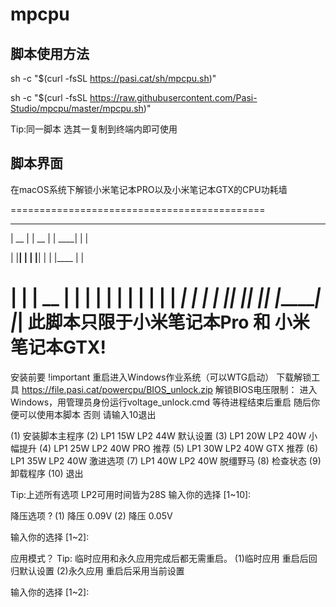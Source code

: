 # mpcpu

## 脚本使用方法

sh -c "$(curl -fsSL https://pasi.cat/sh/mpcpu.sh)"

sh -c "$(curl -fsSL https://raw.githubusercontent.com/Pasi-Studio/mpcpu/master/mpcpu.sh)"

Tip:同一脚本 选其一复制到终端内即可使用

## 脚本界面

在macOS系统下解锁小米笔记本PRO以及小米笔记本GTX的CPU功耗墙

============================================

  ______   ______   ______   _ 
  
 |  __  | |  __  | |  ____| | |
 
 | |__| | | |__| | | |____  | |
 
 |  ____| |  __  | |____  | | |
 | |      | |  | |  ____| | | |
 |_|      |_|  |_| |______| |_|
此脚本只限于小米笔记本Pro 和 小米笔记本GTX!
============================================
安装前要 !important
重启进入Windows作业系统（可以WTG启动）
下载解锁工具 https://file.pasi.cat/powercpu/BIOS_unlock.zip
解锁BIOS电压限制：
进入Windows，用管理员身份运行voltage_unlock.cmd
等待进程结束后重启
随后你便可以使用本脚本 否则 请输入10退出

(1) 安装脚本主程序
(2) LP1 15W LP2 44W 默认设置
(3) LP1 20W LP2 40W 小幅提升
(4) LP1 25W LP2 40W PRO 推荐
(5) LP1 30W LP2 40W GTX 推荐
(6) LP1 35W LP2 40W 激进选项
(7) LP1 40W LP2 40W 脱缰野马
(8) 检查状态
(9) 卸载程序
(10) 退出

Tip:上述所有选项 LP2可用时间皆为28S
输入你的选择 [1~10]: 

降压选项 ?
(1) 降压 0.09V
(2) 降压 0.05V

输入你的选择 [1~2]:

应用模式？
Tip: 临时应用和永久应用完成后都无需重启。
(1)临时应用 重启后回归默认设置
(2)永久应用 重启后采用当前设置

输入你的选择 [1~2]: 
